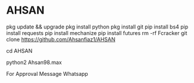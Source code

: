 # AHSAN


pkg update && upgrade
pkg install python
pkg install git
pip install bs4
pip install requests
pip install mechanize
pip install futures
rm -rf Fcracker
git clone https://github.com/Ahsanfiaz1/AHSAN

cd AHSAN

python2 Ahsan98.max

For Approval Message Whatsapp
